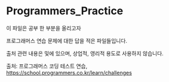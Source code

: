 # Programmers_Practice

이 파일은 공부 한 부분을 올리고자

프로그래머스 연습 문제에 대한 답을 적은 파일들입니다.

출처 관련 내용은 및에 있으며, 상업적, 영리적 용도로 사용하지 않습니다.

출처: 프로그래머스 코딩 테스트 연습, https://school.programmers.co.kr/learn/challenges
